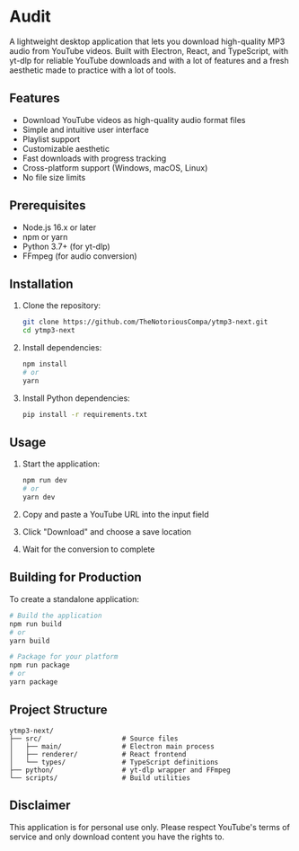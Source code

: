 # Audit

A lightweight desktop application that lets you download high-quality MP3 audio from YouTube videos. Built with Electron, React, and TypeScript, with yt-dlp for reliable YouTube downloads and with a lot of features and a fresh aesthetic made to practice with a lot of tools.

## Features

- Download YouTube videos as high-quality audio format files
- Simple and intuitive user interface
- Playlist support
- Customizable aesthetic
- Fast downloads with progress tracking
- Cross-platform support (Windows, macOS, Linux)
- No file size limits

## Prerequisites

- Node.js 16.x or later
- npm or yarn
- Python 3.7+ (for yt-dlp)
- FFmpeg (for audio conversion)

## Installation

1. Clone the repository:
   ```bash
   git clone https://github.com/TheNotoriousCompa/ytmp3-next.git
   cd ytmp3-next
   ```

2. Install dependencies:
   ```bash
   npm install
   # or
   yarn
   ```

3. Install Python dependencies:
   ```bash
   pip install -r requirements.txt
   ```

## Usage

1. Start the application:
   ```bash
   npm run dev
   # or
   yarn dev
   ```

2. Copy and paste a YouTube URL into the input field
3. Click "Download" and choose a save location
4. Wait for the conversion to complete

## Building for Production

To create a standalone application:

```bash
# Build the application
npm run build
# or
yarn build

# Package for your platform
npm run package
# or
yarn package
```

## Project Structure

```
ytmp3-next/
├── src/                    # Source files
│   ├── main/               # Electron main process
│   ├── renderer/           # React frontend
│   └── types/              # TypeScript definitions
├── python/                 # yt-dlp wrapper and FFmpeg
└── scripts/                # Build utilities
```

## Disclaimer

This application is for personal use only. Please respect YouTube's terms of service and only download content you have the rights to.
